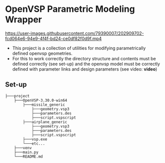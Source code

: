 # OpenVSP Parametric Modeling Wrapper

https://user-images.githubusercontent.com/79390007/202909702-fcd064e6-94e9-4f4f-bd24-ce0df82f0d9f.mp4

- This project is a collection of utilities for modifying parametrically defined openvsp geometries.
- For this to work correctly the directory structure and contents must be defined correctly (see set-up) and the openvsp model must be correctly defined with parameter links and design parameters (see video: **video**)


## Set-up

    ├───project
        ├───OpenVSP-3.30.0-win64
            ├───missile_generic
                ├───geometry.vsp3
                ├───parameters.des
                ├───script.vspscript
            ├───airplane_generic
                ├───geometry.vsp3
                ├───parameters.des
                ├───script.vspscript
            ├───vsp.exe
            └───etc...
        ├───venv
        ├───main.py
        └───README.md
